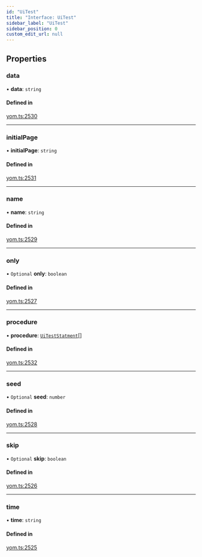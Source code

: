 ```yaml
---
id: "UiTest"
title: "Interface: UiTest"
sidebar_label: "UiTest"
sidebar_position: 0
custom_edit_url: null
---
```


## Properties

### data

• **data**: `string`

#### Defined in

[yom.ts:2530](https://github.com/yolmio/boost/blob/964b449/src/yom.ts#L2530)

___

### initialPage

• **initialPage**: `string`

#### Defined in

[yom.ts:2531](https://github.com/yolmio/boost/blob/964b449/src/yom.ts#L2531)

___

### name

• **name**: `string`

#### Defined in

[yom.ts:2529](https://github.com/yolmio/boost/blob/964b449/src/yom.ts#L2529)

___

### only

• `Optional` **only**: `boolean`

#### Defined in

[yom.ts:2527](https://github.com/yolmio/boost/blob/964b449/src/yom.ts#L2527)

___

### procedure

• **procedure**: [`UiTestStatment`](../modules.md#uiteststatment)[]

#### Defined in

[yom.ts:2532](https://github.com/yolmio/boost/blob/964b449/src/yom.ts#L2532)

___

### seed

• `Optional` **seed**: `number`

#### Defined in

[yom.ts:2528](https://github.com/yolmio/boost/blob/964b449/src/yom.ts#L2528)

___

### skip

• `Optional` **skip**: `boolean`

#### Defined in

[yom.ts:2526](https://github.com/yolmio/boost/blob/964b449/src/yom.ts#L2526)

___

### time

• **time**: `string`

#### Defined in

[yom.ts:2525](https://github.com/yolmio/boost/blob/964b449/src/yom.ts#L2525)
